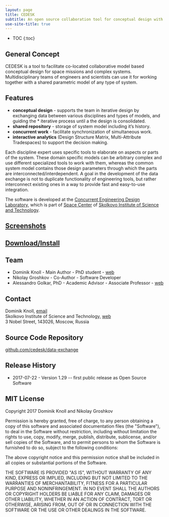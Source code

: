 ```yaml
---
layout: page
title: CEDESK
subtitle: An open source collaboration tool for conceptual design with parametric system models.
use-site-title: true
---
```


* TOC
{:toc}

## General Concept

CEDESK is a tool to facilitate co-located collaborative model based conceptual design for space missions and complex systems. Multidisciplinary teams of engineers and scientists can use it for working together with a shared parametric model of any type of system.

## Features

* **conceptual design** - supports the team in iterative design by exchanging data between various disciplines and types of models, and guiding the * iterative process until a the design is consolidated.
* **shared repository** - storage of system model including it’s history.
* **concurrent work** - facilitate synchronization of simultaneous work.
* **interactive analytics** (Design Structure Matrix, Multi-Attribute Tradespaces) to support the decision making.

Each discipline expert uses specific tools to elaborate on aspects or parts of the system. These domain specific models can be arbitrary complex and use different specialized tools to work with them, whereas the common system model contains those design parameters through which the parts are interconnected/interdependent.
A goal in the development of the data exchange is not to duplicate functionality of engineering tools, but rather interconnect existing ones in a way to provide fast and easy-to-use integration.

The software is developed at the [Concurrent Engineering Design Laboratory](http://crei.skoltech.ru/space/research/labs/concurrent-engineering-design-laboratory/), which is part of [Space Center](http://crei.skoltech.ru/space/) of [Skolkovo Institute of Science and Technology](https://www.skoltech.ru).

## [Screenshots](screenshots)

## [Download/Install](setup)

## Team
* Dominik Knoll - Main Author - PhD student - [web](http://crei.skoltech.ru/space/people/dominikknoll)
* Nikolay Groshkov - Co-Author - Software Developer
* Alessandro Golkar, PhD - Academic Advisor - Associate Professor - [web](http://faculty.skoltech.ru/people/alessandrogolkar)

## Contact
Dominik Knoll, [email](mailto:d.knoll@skoltech.ru)<br/>
Skolkovo Institute of Science and Technology, [web](https://www.skoltech.ru)<br/>
3 Nobel Street, 143026, Moscow, Russia

## Source Code Repository
[github.com/cedesk/data-exchange](https://github.com/cedesk/data-exchange)

## Release History

* 2017-07-22 - Version 1.29 -- first public release as Open Source Software

## MIT License
Copyright 2017 Dominik Knoll and Nikolay Groshkov

Permission is hereby granted, free of charge, to any person obtaining a copy of this software and associated documentation files (the "Software"), to deal in the Software without restriction, including without limitation the rights to use, copy, modify, merge, publish, distribute, sublicense, and/or sell copies of the Software, and to permit persons to whom the Software is furnished to do so, subject to the following conditions:

The above copyright notice and this permission notice shall be included in all copies or substantial portions of the Software.

THE SOFTWARE IS PROVIDED "AS IS", WITHOUT WARRANTY OF ANY KIND, EXPRESS OR IMPLIED, INCLUDING BUT NOT LIMITED TO THE WARRANTIES OF MERCHANTABILITY, FITNESS FOR A PARTICULAR PURPOSE AND NONINFRINGEMENT. IN NO EVENT SHALL THE AUTHORS OR COPYRIGHT HOLDERS BE LIABLE FOR ANY CLAIM, DAMAGES OR OTHER LIABILITY, WHETHER IN AN ACTION OF CONTRACT, TORT OR OTHERWISE, ARISING FROM, OUT OF OR IN CONNECTION WITH THE SOFTWARE OR THE USE OR OTHER DEALINGS IN THE SOFTWARE.